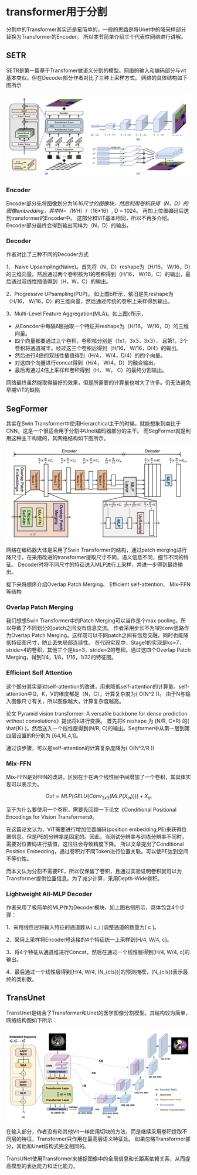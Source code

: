 # transformer用于分割

分割中的Transformer其实还是蛮简单的，一般的思路是将Unet中的降采样部分替换为Transformer的Encoder。
所以本节简单介绍三个代表性网络进行讲解。

## SETR

SETR是第一篇基于Transfomer做语义分割的模型。网络的输入和编码部分与vit基本类似。但在Decoder部分作者对比了三种上采样方式。
网络的具体结构如下图所示

![](../img/06/05/1691293037933.jpg)

### Encoder
Encoder部分先将图像划分为16*16尺寸的图像块，然后利用卷积获得（N，D）的图像embedding，其中N=（W*H）/（16*16）, D = 1024。 再加上位置编码后送到transformer的Encoder中。
这部分和ViT基本相同，所以不再多介绍。Encoder部分最终会得到输出同样为（N，D）的输出。

### Decoder
作者对比了三种不同的Decoder方式

1、 Naive Upsampling(Naive)。首先将（N，D）reshape为（H/16， W/16，D）的三维向量。然后通过两个卷积核为1的卷积得到（H/16， W/16，C）的输出，最后通过双线性插值得到（H，W，C）的输出。

2、Progressive UPsampling(PUP)。 如上图b所示，依旧是先reshape为（H/16， W/16，D）的三维向量，然后通过传统的卷积上采样得到输出。

3、Multi-Level Feature Aggregation(MLA)。如上图c所示，
- 从Eoncder中每隔6层抽取一个特征并reshape为（H/16， W/16，D）的三维向量。
- 四个向量都要通过三个卷积，卷积核分别是（1x1，3x3，3x3）， 且第1，3个卷积将通道减半。经过这三个卷积后得到（H/16， W/16，D/4）的输出。
- 然后进行4倍的双线性插值得到（H/4， W/4，D/4）的四个向量。
- 对这四个向量进行concat得到（H/4， W/4，D）的融合输出。
- 最后再通过4倍上采样和卷积得到（H， W， C）的最终分割输出。

网络最终虽然能取得最好的效果，但是所需要的计算量也增大了许多。仍无法避免早期ViT的缺陷


## SegFormer

其实在Swin Transformer中使用Hierarchical主干的时候，就能想象到类比于CNN，这是一个很适合用于分割中Unet编码器部分的主干。
而SegFormer就是利用这种主干构建的，其网络结构如下图所示。

![](../img/06/05/SegFormer.jpg)

网络在编码器大体是采用了Swin Transformer的结构，通过patch merging进行降尺寸，在采用改进的transformer提取尺寸不同，语义信息不同，细节不同的特征。
Decoder时将不同尺寸的特征送入MLP进行上采样，并进一步得到最终输出。

接下来将顺序介绍Overlap Patch Merging、 Efficient self-attention、 Mix-FFN等结构

### Overlap Patch Merging

我们想想Swin Transformer中的Patch Merging可以当作是个max pooling，所以导致了不同划分的patch之间没有信息交流。
作者采用步长不为1的conv思路作为Overlap Patch Merging。这样既可以不同patch之间有信息交融，同时也能降低特征图尺寸，防止丢失局部连续性。
在代码实现中，Stage1的实现是ks=7，stride=4的卷积，其他三个是ks=3，stride=2的卷积。通过这四个Overlap Patch Merging，得到1/4，1/8，1/16，1/32的特征图。

### Efficient Self Attention

这个部分其实是对self-attention的改进，用来降低self-attention的计算量。self-attention中Q，K，V的维度都是（N，C），计算复杂度为\( O(N^2 )\)。
由于N与输入图像尺寸有关，所以图像越大，计算复杂度越高。

论文 Pyramid vision transformer: A versatile backbone for dense prediction without convolutions》提出将k进行变换。
首先将K reshape 为 (N/R, C*R) 的\( \hat{K} \)。然后送入一个线性层得到(N/R, C)的输出。Segformer中从第一层到第四层设置的R分别为 [64,16,4,1]。

通过该步骤，可以是self-attention的计算复杂度降为\( O(N^2/R )\)

### Mix-FFN

Mix-FFN是对FFN的改进，区别在于在两个线性层中间增加了一个卷积，其具体实现可以表示为。

$$ Out = MLP(GELU(Conv_{3x3}(MLP(X_{in})))) + X_{in} $$

至于为什么要使用一个卷积，需要先回顾一下论文《Conditional Positional Encodings for Vision Transformers》。

在这篇论文认为，ViT需要进行增加位置编码(position embedding,PE)来获得位置信息。但是PE的分辨率是固定的。因此，当测试分辨率与训练分辨率不同时，需要对位置码进行插值，这往往会导致精度下降。
所以文章提出了Conditional Position Embedding，通过卷积对不同Token进行位置关联。可以使PE达到空间不等价性。

而本文认为分割不需要PE，所以仅保留了卷积，且通过实验证明卷积就可以为Transformer提供位置信息。为了减少计算，采用Depth-Wide卷积。

### Lightweight All-MLP Decoder

作者采用了极简单的MLP作为Decoder模块，如上图右侧所示，具体包含4个步骤：

1、采用线性层将输入特征的通道数从\( c_i \)调整通道的数量为\( c \)。

2、采用上采样将Encoder短连接的4个特征统一上采样到[H/4, W/4, c]。

3、将4个特征从通道维进行Concat，然后在通过一个线性层得到[H/4, W/4, c]的输出。

4、最后通过一个线性层得到[H/4, W/4, \(N_{cls}\)]的预测掩模，\(N_{cls}\)表示最终的类别数。


## TransUnet

TransUnet是结合了Transformer和Unet的医学图像分割模型。其结构较为简单，网络结构图如下所示：

![](../img/06/05/TransUnet.jpg)

在输入部分，作者没有和其他Vit一样使用切块的方法，而是继续采用卷积提取不同层的特征，Transformer只作用在最高层语义特征处。
如果忽略Transformer部分，其他和Unet结构式完全相同的。

TransUNet使用Transformer来捕捉图像中的全局信息和长距离依赖关系，从而提高模型的表达能力和泛化能力。





